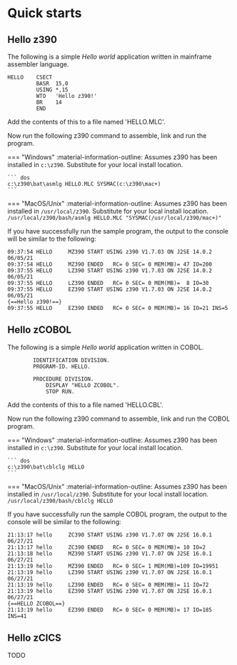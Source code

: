 # Quick starts

## Hello z390

The following is a simple *Hello world* application written in mainframe 
assembler language.

``` hlasm
HELLO    CSECT
         BASR  15,0
         USING *,15
         WTO   'Hello z390!'
         BR    14
         END
```

Add the contents of this to a file named 'HELLO.MLC'.

Now run the following z390 command to assemble, link and run the program.

=== "Windows"
    :material-information-outline: Assumes z390 has been installed in `c:\z390`. 
    Substitute for your local install location.

    ``` dos
    c:\z390\bat\asmlg HELLO.MLC SYSMAC(c:\z390\mac+)
    ```

=== "MacOS/Unix"
    :material-information-outline: Assumes z390 has been installed in `/usr/local/z390`. 
    Substitute for your local install location.
    ```
    /usr/local/z390/bash/asmlg HELLO.MLC "SYSMAC(/usr/local/z390/mac+)"
    ```

If you have successfully run the sample program, the output to the console will 
be similar to the following:

``` text
09:37:54 HELLO     MZ390 START USING z390 V1.7.03 ON J2SE 14.0.2 06/05/21
09:37:54 HELLO     MZ390 ENDED   RC= 0 SEC= 0 MEM(MB)= 47 IO=200
09:37:55 HELLO     LZ390 START USING z390 V1.7.03 ON J2SE 14.0.2 06/05/21
09:37:55 HELLO     LZ390 ENDED   RC= 0 SEC= 0 MEM(MB)=  8 IO=30
09:37:55 HELLO     EZ390 START USING z390 V1.7.03 ON J2SE 14.0.2 06/05/21
{==Hello z390!==}
09:37:55 HELLO     EZ390 ENDED   RC= 0 SEC= 0 MEM(MB)= 16 IO=21 INS=5
```

## Hello zCOBOL

The following is a simple *Hello world* application written in COBOL.

``` cobol
        IDENTIFICATION DIVISION.
        PROGRAM-ID. HELLO.

        PROCEDURE DIVISION.
            DISPLAY "HELLO ZCOBOL".
            STOP RUN.
```

Add the contents of this to a file named 'HELLO.CBL'.

Now run the following z390 command to assemble, link and run the COBOL program.

=== "Windows"
    :material-information-outline: Assumes z390 has been installed in `c:\z390`. 
    Substitute for your local install location.

    ``` dos
    c:\z390\bat\cblclg HELLO
    ```

=== "MacOS/Unix"
    :material-information-outline: Assumes z390 has been installed in `/usr/local/z390`. 
    Substitute for your local install location.
    ```
    /usr/local/z390/bash/cblclg HELLO
    ```

If you have successfully run the sample COBOL program, the output to the console 
will be similar to the following:

``` text
21:13:17 hello     ZC390 START USING z390 V1.7.07 ON J2SE 16.0.1 06/27/21
21:13:17 hello     ZC390 ENDED   RC= 0 SEC= 0 MEM(MB)= 10 IO=2
21:13:18 hello     MZ390 START USING z390 V1.7.07 ON J2SE 16.0.1 06/27/21
21:13:19 hello     MZ390 ENDED   RC= 0 SEC= 1 MEM(MB)=109 IO=19951
21:13:19 hello     LZ390 START USING z390 V1.7.07 ON J2SE 16.0.1 06/27/21
21:13:19 hello     LZ390 ENDED   RC= 0 SEC= 0 MEM(MB)= 11 IO=72
21:13:19 hello     EZ390 START USING z390 V1.7.07 ON J2SE 16.0.1 06/27/21
{==HELLO ZCOBOL==}
21:13:19 hello     EZ390 ENDED   RC= 0 SEC= 0 MEM(MB)= 17 IO=185 INS=41
```
## Hello zCICS

TODO
